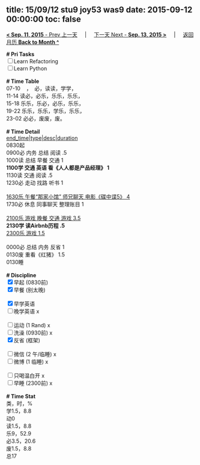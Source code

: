 title: 15/09/12 stu9 joy53 was9
date: 2015-09-12 00:00:00
toc: false
---
[**< Sep. 11, 2015** - Prev 上一天](/lifelogs/2015/09/d11.html) &nbsp; &nbsp; | &nbsp; &nbsp; [下一天 Next - **Sep. 13, 2015 >**](/lifelogs/2015/09/d13.html) &nbsp; &nbsp; |  &nbsp; &nbsp; [返回月历 **Back to Month ^**](/lifelogs/2015/09/index.html)
<br/><div><strong># Pri Tasks</strong></div><div><input type="checkbox"/>Learn Refactoring</div><div><input type="checkbox"/>Learn Python</div><div><br/></div><div><b># Time Table</b></div><div>07-10    ，  必，读读，学学，</div><div>11-14 读必，必乐，乐乐，乐乐，</div><div>15-18 乐乐，乐必，必乐，乐乐，</div><div>19-22 乐乐，乐乐，学乐，乐乐，</div><div>23-02 必必，废废，废。</div><div><br/></div><div><b># Time Detail</b></div><div><u>end_time|type|desc|duration</u></div><div>0830起</div><div>0900必 内务 总结 阅读 .5</div><div>1000读 总结 早餐 交通 1</div><div><b>1100学 交通 英语 看《人人都是产品经理》 1</b></div><div>1130读 交通 阅读 .5</div><div>1230必 走动 找路 听书 1</div><div><b><br/></b></div><div><u>1630乐 午餐“那家小馆” 师兄聊天 电影《碟中谍5》 4</u></div><div>1730必 休息 同事聊天 整理账目 1</div><div><u><br/></u></div><div><u>2100乐 游戏 晚餐 交通 游戏 3.5</u></div><div><b>2130学 读Airbnb历程 .5</b></div><div><u>2300乐 游戏 1.5</u></div><div><br/></div><div>0000必 总结 内务 反省 1</div><div>0130废 重看《红猪》 1.5</div><div>0130睡</div><div><br/></div><div><b># Discipline</b></div><div><input checked="true" type="checkbox"/>早起 (0830前) </div><div><input checked="true" type="checkbox"/>早餐 (别太晚) </div><div><br/></div><div><input checked="true" type="checkbox"/>早学英语 </div><div><input type="checkbox"/>晚学英语 x</div><div><br/></div><div><input type="checkbox"/>运动 (1 Rand) x</div><div><input type="checkbox"/>洗澡 (0930前) x</div><div><input checked="true" type="checkbox"/>反省 (框架) </div><div><br/></div><div><input type="checkbox"/>微信 (2 午/临睡) x</div><div><input type="checkbox"/>微博 (1 临睡) x</div><div><br/></div><div><input type="checkbox"/>只喝温白开 x</div><div><input type="checkbox"/>早睡 (2300前) x</div><div><br/></div><div><b># Time Stat</b></div><div>类，时，%<br clear="none"/>学1.5，8.8<br clear="none"/>动0<br clear="none"/>读1.5，8.8<br clear="none"/>乐9，52.9<br clear="none"/>必3.5，20.6<br clear="none"/>废1.5，8.8</div><div>总17</div>